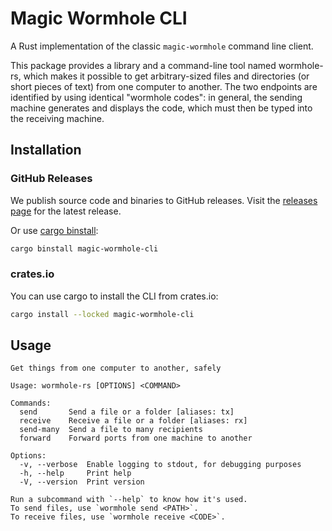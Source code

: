 # Magic Wormhole CLI

A Rust implementation of the classic `magic-wormhole` command line client.

This package provides a library and a command-line tool named wormhole-rs, which makes it possible to get arbitrary-sized files and directories (or short pieces of text) from one computer to another. The two endpoints are identified by using identical "wormhole codes": in general, the sending machine generates and displays the code, which must then be typed into the receiving machine.

## Installation

### GitHub Releases

We publish source code and binaries to GitHub releases. Visit the [releases page](https://github.com/magic-wormhole/magic-wormhole.rs/releases) for the latest release.

Or use [cargo binstall](https://github.com/cargo-bins/cargo-binstall):

```bash
cargo binstall magic-wormhole-cli
```

### crates.io

You can use cargo to install the CLI from crates.io:

```bash
cargo install --locked magic-wormhole-cli
```

## Usage

```text
Get things from one computer to another, safely

Usage: wormhole-rs [OPTIONS] <COMMAND>

Commands:
  send       Send a file or a folder [aliases: tx]
  receive    Receive a file or a folder [aliases: rx]
  send-many  Send a file to many recipients
  forward    Forward ports from one machine to another

Options:
  -v, --verbose  Enable logging to stdout, for debugging purposes
  -h, --help     Print help
  -V, --version  Print version

Run a subcommand with `--help` to know how it's used.
To send files, use `wormhole send <PATH>`.
To receive files, use `wormhole receive <CODE>`.
```
